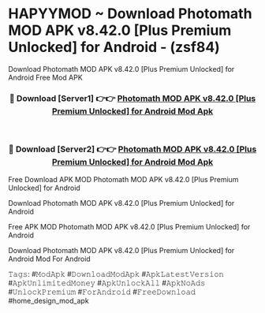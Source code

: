 # HAPYYMOD ~ Download Photomath MOD APK v8.42.0 [Plus Premium Unlocked] for Android - (zsf84)
Download Photomath MOD APK v8.42.0 [Plus Premium Unlocked] for Android Free Mod APK

<div align="center">
<h3>🔴 Download [Server1] 👉👉 <a href="https://apk-comot.site?title=Photomath_MOD_APK_v8.42.0_[Plus_Premium_Unlocked]_for_Android">Photomath MOD APK v8.42.0 [Plus Premium Unlocked] for Android Mod Apk</a></h3><br>

<h3>🔴 Download [Server2] 👉👉 <a href="https://apk-comot.site?title=Photomath_MOD_APK_v8.42.0_[Plus_Premium_Unlocked]_for_Android">Photomath MOD APK v8.42.0 [Plus Premium Unlocked] for Android Mod Apk</a></h3>
</div>


Free Download APK MOD Photomath MOD APK v8.42.0 [Plus Premium Unlocked] for Android

Download Photomath MOD APK v8.42.0 [Plus Premium Unlocked] for Android 

Free APK MOD Photomath MOD APK v8.42.0 [Plus Premium Unlocked] for Android 

Download Photomath MOD APK v8.42.0 [Plus Premium Unlocked] for Android Mod For Android

𝚃𝚊𝚐𝚜: #𝙼𝚘𝚍𝙰𝚙𝚔 #𝙳𝚘𝚠𝚗𝚕𝚘𝚊𝚍𝙼𝚘𝚍𝙰𝚙𝚔 #𝙰𝚙𝚔𝙻𝚊𝚝𝚎𝚜𝚝𝚅𝚎𝚛𝚜𝚒𝚘𝚗 #𝙰𝚙𝚔𝚄𝚗𝚕𝚒𝚖𝚒𝚝𝚎𝚍𝙼𝚘𝚗𝚎𝚢 #𝙰𝚙𝚔𝚄𝚗𝚕𝚘𝚌𝚔𝙰𝚕𝚕 #𝙰𝚙𝚔𝙽𝚘𝙰𝚍𝚜 #𝚄𝚗𝚕𝚘𝚌𝚔𝙿𝚛𝚎𝚖𝚒𝚞𝚖 #𝙵𝚘𝚛𝙰𝚗𝚍𝚛𝚘𝚒𝚍 #𝙵𝚛𝚎𝚎𝙳𝚘𝚠𝚗𝚕𝚘𝚊𝚍 #home_design_mod_apk